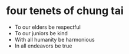 # four tenets of chung tai

- To our elders be respectful
- To our juniors be kind
- With all humanity be harmonious
- In all endeavors be true
